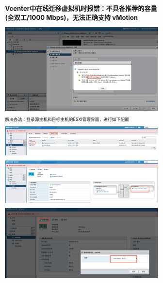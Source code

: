 ## Vcenter中在线迁移虚拟机时报错：不具备推荐的容量(全双工/1000 Mbps)，无法正确支持 vMotion

![image-20190314113051794](../images/image-20190314113051794.png)

解决办法：登录源主机和目标主机的ESXI管理界面，进行如下配置

![5C9EBC35-2F4A-9541-A1F2-3A3F47C88E9F.png](../images/5C9EBC35-2F4A-9541-A1F2-3A3F47C88E9F.png)

 

![A3C52852-1E43-A24C-AF97-71193A2C7E59.png ](../images/A3C52852-1E43-A24C-AF97-71193A2C7E59.png)

 

![767087B2-6206-B344-99D2-655C891F3E97.png ](../images/767087B2-6206-B344-99D2-655C891F3E97.png)

 